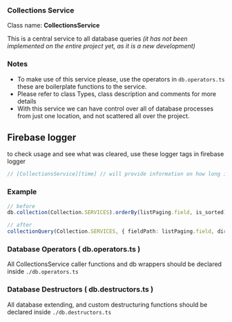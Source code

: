 ### Collections Service

Class name: **CollectionsService**

This is a central service to all database queries _(it has not been implemented on the entire project yet, as it is a new development)_

### Notes

- To make use of this service please, use the operators in `db.operators.ts` these are boilerplate functions to the service.
- Please refer to class Types, class description and comments for more details
- With this service we can have control over all of database processes from just one location, and not scattered all over the project.

## Firebase logger

to check usage and see what was cleared, use these logger tags in firebase logger

```ts
// [CollectionsService][time] // will provide information on how long it take to get data for specific item
```

### Example

```ts
// before
db.collection(Collection.SERVICES).orderBy(listPaging.field, is_sorted).get();

// after
collectionQuery(Collection.SERVICES, { fieldPath: listPaging.field, directionStr: is_sorted });
```

### Database Operators ( db.operators.ts )

All CollectionsService caller functions and db wrappers should be declared inside `./db.operators.ts`

### Database Destructors ( db.destructors.ts )

All database extending, and custom destructuring functions should be declared inside `./db.destructors.ts `

